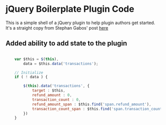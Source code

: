# jQuery Boilerplate Plugin Code
This is a simple shell of a jQuery plugin to help plugin authors get started.  It's a straight copy from Stephan Gabos' post [here](http://stefangabos.ro/jquery/jquery-plugin-boilerplate/)

## Added ability to add state to the plugin

``` javascript

	var $this = $(this),
		data = $this.data('transactions');

	// Initialize
	if ( ! data ) {

		$(this).data('transactions', {
			target : $this,
			refund_amount : 0,
			transaction_count : 0,
			refund_amount_span : $this.find('span.refund_amount'),
			transaction_count_span : $this.find('span.transaction_count')
		})
	}	
			
```